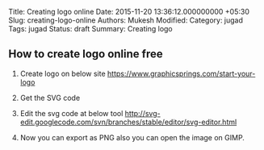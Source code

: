 Title: Creating logo online
Date: 2015-11-20 13:36:12.000000000 +05:30
Slug: creating-logo-online
Authors: Mukesh
Modified: 
Category: jugad
Tags: jugad
Status: draft
Summary: 
	Creating logo 

## How to create logo online free 


1. Create logo on below site 
https://www.graphicsprings.com/start-your-logo

2. Get the SVG code 

3. Edit the svg code at below tool
http://svg-edit.googlecode.com/svn/branches/stable/editor/svg-editor.html

4. Now you can export as PNG also you can open the image on GIMP. 